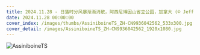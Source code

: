 ```yaml
---
title: 2024.11.28 - 日落时分风暴渐渐消散，阿西尼博因山省立公园，加拿大 (© Jeff Lewis/TANDEM Stills + Motion)
date: 2024.11.28 00:00:00
cover_index: /images/thumbs/AssiniboineTS_ZH-CN9936042562_533x300.jpg
cover_detail: /images/AssiniboineTS_ZH-CN9936042562_1920x1080.jpg
---
```


![AssiniboineTS](/images/AssiniboineTS_ZH-CN9936042562_1920x1080.jpg)
